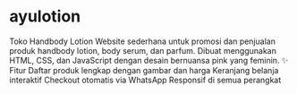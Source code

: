 # ayulotion
Toko Handbody Lotion  Website sederhana untuk promosi dan penjualan produk handbody lotion, body serum, dan parfum. Dibuat menggunakan HTML, CSS, dan JavaScript dengan desain bernuansa pink yang feminin.  ✨ Fitur  Daftar produk lengkap dengan gambar dan harga  Keranjang belanja interaktif  Checkout otomatis via WhatsApp Responsif di semua perangkat
